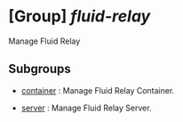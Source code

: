 # [Group] _fluid-relay_

Manage Fluid Relay

## Subgroups

- [container](/Commands/fluid-relay/container/readme.md)
: Manage Fluid Relay Container.

- [server](/Commands/fluid-relay/server/readme.md)
: Manage Fluid Relay Server.
